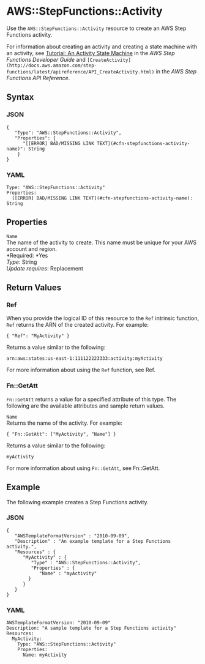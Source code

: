 # AWS::StepFunctions::Activity<a name="aws-resource-stepfunctions-activity"></a>

Use the `AWS::StepFunctions::Activity` resource to create an AWS Step Functions activity\.

For information about creating an activity and creating a state machine with an activity, see [Tutorial: An Activity State Machine](http://docs.aws.amazon.com/step-functions/latest/dg/activity-tutorial.html) in the *AWS Step Functions Developer Guide* and `[CreateActivity](http://docs.aws.amazon.com/step-functions/latest/apireference/API_CreateActivity.html)` in the *AWS Step Functions API Reference*\.

## Syntax<a name="w3ab2c21c10e1030b7"></a>

### JSON<a name="aws-resource-stepfunctions-activity-syntax.json"></a>

```
{
   "Type": "AWS::StepFunctions::Activity",
   "Properties": {
      "[[ERROR] BAD/MISSING LINK TEXT](#cfn-stepfunctions-activity-name)": String
    }
}
```

### YAML<a name="aws-resource-stepfunctions-activity-syntax.yaml"></a>

```
Type: "AWS::StepFunctions::Activity"
Properties:
  [[ERROR] BAD/MISSING LINK TEXT](#cfn-stepfunctions-activity-name): String
```

## Properties<a name="w3ab2c21c10e1030b9"></a>

`Name`  
The name of the activity to create\. This name must be unique for your AWS account and region\.  
*Required: *Yes  
*Type*: String  
*Update requires*: Replacement

## Return Values<a name="w3ab2c21c10e1030c11"></a>

### Ref<a name="w3ab2c21c10e1030c11b2"></a>

When you provide the logical ID of this resource to the `Ref` intrinsic function, `Ref` returns the ARN of the created activity\. For example:

```
{ "Ref": "MyActivity" }
```

Returns a value similar to the following:

```
arn:aws:states:us-east-1:111122223333:activity:myActivity
```

For more information about using the `Ref` function, see Ref\.

### Fn::GetAtt<a name="w3ab2c21c10e1030c11b4"></a>

`Fn::GetAtt` returns a value for a specified attribute of this type\. The following are the available attributes and sample return values\.

`Name`  
Returns the name of the activity\. For example:  

```
{ "Fn::GetAtt": ["MyActivity", "Name"] }
```
Returns a value similar to the following:  

```
myActivity
```

For more information about using `Fn::GetAtt`, see Fn::GetAtt\.

## Example<a name="w3ab2c21c10e1030c13"></a>

The following example creates a Step Functions activity\.

### JSON<a name="aws-resource-stepfunctions-activity-example.json"></a>

```
{
   "AWSTemplateFormatVersion" : "2010-09-09",
   "Description" : "An example template for a Step Functions activity.",
   "Resources" : {
      "MyActivity" : {
         "Type" : "AWS::StepFunctions::Activity",
         "Properties" : {
            "Name" : "myActivity"
        }
      }
   }
}
```

### YAML<a name="aws-resource-stepfunctions-activity-example.yaml"></a>

```
AWSTemplateFormatVersion: "2010-09-09"
Description: "A sample template for a Step Functions activity"
Resources: 
  MyActivity:
    Type: "AWS::StepFunctions::Activity"
    Properties: 
      Name: myActivity
```